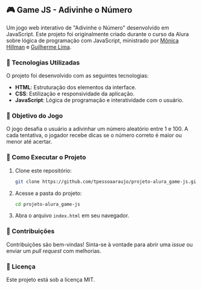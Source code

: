 ## 🎮 Game JS - Adivinhe o Número

Um jogo web interativo de "Adivinhe o Número" desenvolvido em JavaScript. Este projeto foi originalmente criado durante o curso da Alura sobre lógica de programação com JavaScript, ministrado por [Mônica Hillman](https://github.com/MonicaHillman) e [Guilherme Lima](https://github.com/guilhermeonrails).

### 🚀 Tecnologias Utilizadas

O projeto foi desenvolvido com as seguintes tecnologias:

- **HTML**: Estruturação dos elementos da interface.
- **CSS**: Estilização e responsividade da aplicação.
- **JavaScript**: Lógica de programação e interatividade com o usuário.

### 🎯 Objetivo do Jogo

O jogo desafia o usuário a adivinhar um número aleatório entre 1 e 100. A cada tentativa, o jogador recebe dicas se o número correto é maior ou menor até acertar.

### 📌 Como Executar o Projeto

1. Clone este repositório:
   ```bash
   git clone https://github.com/tpessoaaraujo/projeto-alura_game-js.git
   ```
2. Acesse a pasta do projeto:
   ```bash
   cd projeto-alura_game-js
   ```
3. Abra o arquivo `index.html` em seu navegador.

### 🤝 Contribuições

Contribuições são bem-vindas! Sinta-se à vontade para abrir uma *issue* ou enviar um *pull request* com melhorias.

### 📄 Licença

Este projeto está sob a licença MIT.
